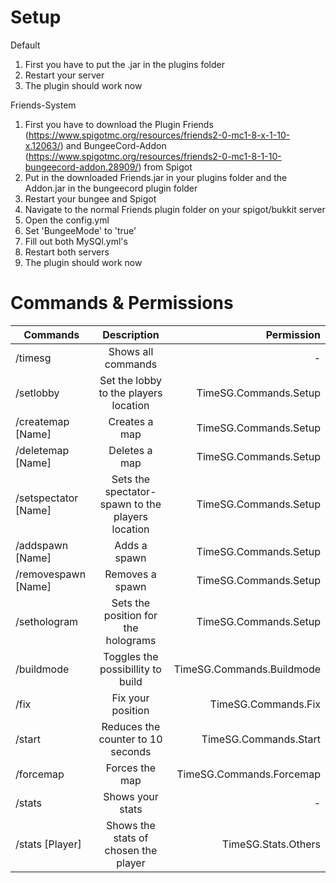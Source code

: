 # Setup

Default

1. First you have to put the .jar in the plugins folder
2. Restart your server
3. The plugin should work now

Friends-System

1. First you have to download the Plugin Friends (https://www.spigotmc.org/resources/friends2-0-mc1-8-x-1-10-x.12063/) and BungeeCord-Addon (https://www.spigotmc.org/resources/friends2-0-mc1-8-1-10-bungeecord-addon.28909/) from Spigot
2. Put in the downloaded Friends.jar in your plugins folder and the Addon.jar in the bungeecord plugin folder
3. Restart your bungee and Spigot
4. Navigate to the normal Friends plugin folder on your spigot/bukkit server
5. Open the config.yml
6. Set 'BungeeMode' to 'true'
7. Fill out both MySQl.yml's
8. Restart both servers
9. The plugin should work now

# Commands & Permissions

| Commands      | Description   | Permission  |
| ------------- |:-------------:| -----:|
| /timesg | Shows all commands | - |
| /setlobby | Set the lobby to the players location | TimeSG.Commands.Setup |
| /createmap [Name] | Creates a map | TimeSG.Commands.Setup |
| /deletemap [Name] | Deletes a map  | TimeSG.Commands.Setup |
| /setspectator [Name] | Sets the spectator-spawn to the players location | TimeSG.Commands.Setup |
| /addspawn [Name] | Adds a spawn  | TimeSG.Commands.Setup |
| /removespawn [Name] | Removes a spawn | TimeSG.Commands.Setup |
| /sethologram | Sets the position for the holograms  | TimeSG.Commands.Setup |
| /buildmode | Toggles the possibillity to build  | TimeSG.Commands.Buildmode |
| /fix | Fix your position  | TimeSG.Commands.Fix |
| /start | Reduces the counter to 10 seconds  | TimeSG.Commands.Start |
| /forcemap | Forces the map | TimeSG.Commands.Forcemap |
| /stats | Shows your stats  | - |
| /stats [Player] | Shows the stats of chosen the player | TimeSG.Stats.Others |
